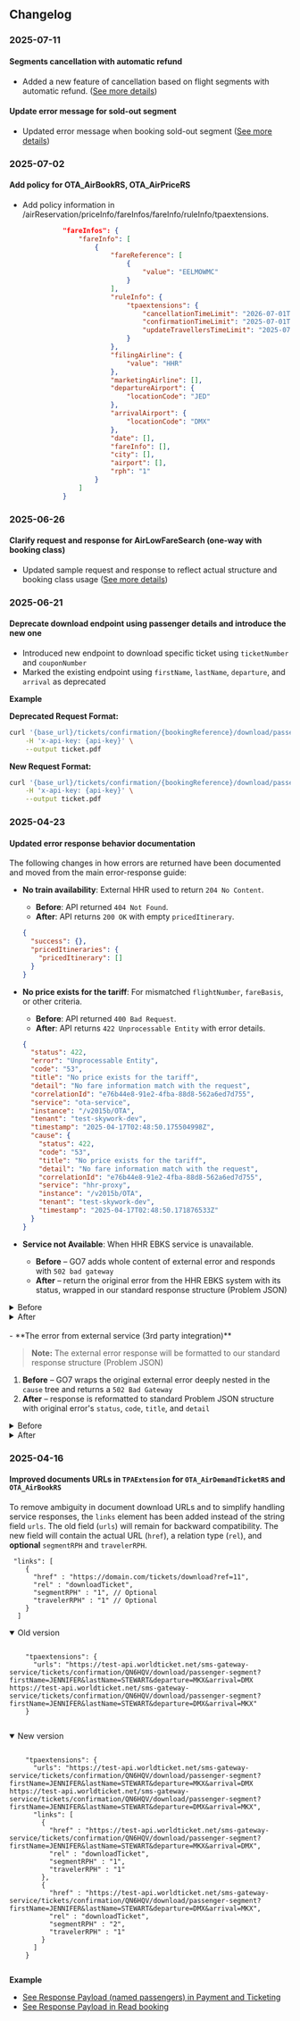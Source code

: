 
## Changelog
### 2025-07-11

#### Segments cancellation with automatic refund
- Added a new feature of cancellation based on flight segments with automatic refund. ([See more details](endpoints/segments_cancellation))

#### Update error message for sold-out segment
- Updated error message when booking sold-out segment ([See more details](endpoints/error-response))

### 2025-07-02

#### Add policy for OTA_AirBookRS, OTA_AirPriceRS

- Add policy information in /airReservation/priceInfo/fareInfos/fareInfo/ruleInfo/tpaextensions.
  ```json
            "fareInfos": {
                "fareInfo": [
                    {
                        "fareReference": [
                            {
                                "value": "EELMOWMC"
                            }
                        ],
                        "ruleInfo": {
                            "tpaextensions": {
                                "cancellationTimeLimit": "2026-07-01T10:11:07Z",
                                "confirmationTimeLimit": "2025-07-01T10:40:55Z",
                                "updateTravellersTimeLimit": "2025-07-26T07:50:00Z"
                            }
                        },
                        "filingAirline": {
                            "value": "HHR"
                        },
                        "marketingAirline": [],
                        "departureAirport": {
                            "locationCode": "JED"
                        },
                        "arrivalAirport": {
                            "locationCode": "DMX"
                        },
                        "date": [],
                        "fareInfo": [],
                        "city": [],
                        "airport": [],
                        "rph": "1"
                    }
                ]
            }
  ```
  
### 2025-06-26

#### Clarify request and response for AirLowFareSearch (one-way with booking class)

 - Updated sample request and response to reflect actual structure and booking class usage ([See more details](endpoints/low_fare_search.md#airlowfaresearchrq-for-oneway-trip-with-booking-class-preference))

### 2025-06-21

#### Deprecate download endpoint using passenger details and introduce the new one

- Introduced new endpoint to download specific ticket using `ticketNumber` and `couponNumber`
- Marked the existing endpoint using `firstName`, `lastName`, `departure`, and `arrival` as deprecated

**Example**

**Deprecated Request Format:**
```bash
curl '{base_url}/tickets/confirmation/{bookingReference}/download/passenger-segment?firstName=JENNIFER&lastName=STEWART&departure=MKX&arrival=DMX' \
    -H 'x-api-key: {api-key}' \
    --output ticket.pdf
```

**New Request Format:**
```bash
curl '{base_url}/tickets/confirmation/{bookingReference}/download/passenger-segment?ticketNumber=3333330292535&couponNumber=1' \
    -H 'x-api-key: {api-key}' \
    --output ticket.pdf
```

### 2025-04-23

#### Updated error response behavior documentation

The following changes in how errors are returned have been documented and moved from the main error-response guide:

- **No train availability**: External HHR used to return `204 No Content`. 
  - **Before**: API returned `404 Not Found`.
  - **After**: API returns `200 OK` with empty `pricedItinerary`.

  ```json
  {
    "success": {},
    "pricedItineraries": {
      "pricedItinerary": []
    }
  }
  ```

- **No price exists for the tariff**: For mismatched `flightNumber`, `fareBasis`, or other criteria.
  - **Before**: API returned `400 Bad Request`.
  - **After**: API returns `422 Unprocessable Entity` with error details.

  ```json
  {
    "status": 422,
    "error": "Unprocessable Entity",
    "code": "53",
    "title": "No price exists for the tariff",
    "detail": "No fare information match with the request",
    "correlationId": "e76b44e8-91e2-4fba-88d8-562a6ed7d755",
    "service": "ota-service",
    "instance": "/v2015b/OTA",
    "tenant": "test-skywork-dev",
    "timestamp": "2025-04-17T02:48:50.175504998Z",
    "cause": {
      "status": 422,
      "code": "53",
      "title": "No price exists for the tariff",
      "detail": "No fare information match with the request",
      "correlationId": "e76b44e8-91e2-4fba-88d8-562a6ed7d755",
      "service": "hhr-proxy",
      "instance": "/v2015b/OTA",
      "tenant": "test-skywork-dev",
      "timestamp": "2025-04-17T02:48:50.171876533Z"
    }
  }
  ```

- **Service not Available**: When HHR EBKS service is unavailable.
  - **Before** – GO7 adds whole content of external error and responds with `502 bad gateway`
  - **After** – return the original error from the HHR EBKS system with its status, wrapped in our standard response structure (Problem JSON)

<details>
  <summary>Before</summary>
  <pre>
{
  "timestamp": "2025-01-13T09:12:24.574+00:00",
  "status": 502,
  "error": "Bad Gateway",
  "exception": "org.springframework.web.client.HttpServerErrorException$BadGateway",
  "message": "",
  "title": "",
  "correlationId": "a68ad759-daf5-48a2-bdaf-50c6c221a3a3",
  "service": "ota-service",
  "instance": "/v2015b/OTA",
  "tenant": "test-rs3",
  "cause": {
    "status": 502,
    "instance": "/reservations",
    "cause": {
      "title": "Bad Gateway",
      "status": 502,
      "detail": "503 Service Unavailable: \"",
      "instance": "/reservations",
      "cause": {
        "timestamp": "2025-04-13T06:25:20.652+00:00",
        "path": "/transport/api/v1/purchase",
        "status": 503,
        "error": "Service Unavailable",
        "requestId": "e1e1f214-407919"
      },
      "exception": "org.springframework.web.client.HttpServerErrorException$InternalServerError",
      "timestamp": "2025-01-13T09:12:24.549302606Z",
      "correlationId": "a68ad759-daf5-48a2-bdaf-50c6c221a3a3",
      "service": "hhr-proxy",
      "tenant": "test-rs3"
    },
    "tenant": "test-rs3",
    "service": "reservation-service",
    "correlationId": "a68ad759-daf5-48a2-bdaf-50c6c221a3a3",
    "message": "",
    "exception": "org.springframework.web.client.HttpServerErrorException$BadGateway",
    "error": "Bad Gateway",
    "timestamp": "2025-01-13T09:12:24.572+00:00"
  }
}
  </pre>
</details>

<details>
  <summary>After</summary>
  <pre>
{
  "status": 503,
  "error": "Service Unavailable",
  "code": "450",
  "title": "Unable to process",
  "correlationId": "b1589271-9e52-4a57-98bf-6f05c6a15dbb",
  "service": "ota-service",
  "instance": "/v2015b/OTA",
  "tenant": "test-rs3",
  "timestamp": "2025-04-13T06:20:03.173515305Z",
  "cause": {
    "status": 503,
    "error": "Service Unavailable",
    "title": "",
    "correlationId": "b1589271-9e52-4a57-98bf-6f05c6a15dbb",
    "service": "reservation-service",
    "instance": "/reservations",
    "tenant": "test-rs3",
    "timestamp": "2025-04-13T06:20:03.170+00:00",
    "exception": "org.springframework.web.client.HttpServerErrorException$ServiceUnavailable",
    "cause": {
      "status": 503,
      "code": 0,
      "title": null,
      "correlationId": "b1589271-9e52-4a57-98bf-6f05c6a15dbb",
      "service": "hhr-proxy",
      "instance": "/reservations",
      "tenant": "test-rs3",
      "timestamp": "2025-04-13T06:20:03.163394791Z"
    },
    "message": ""
  }
}
  </pre>
</details>
<br/>
- **The error from external service (3rd party integration)**

> **Note:** The external error response will be formatted to our standard response structure (Problem JSON)

1. **Before** – GO7 wraps the original external error deeply nested in the `cause` tree and returns a `502 Bad Gateway`
2. **After** – response is reformatted to standard Problem JSON structure with original error's `status`, `code`, `title`, and `detail`

<details>
  <summary>Before</summary>
  <pre>
{
  "timestamp": "2025-01-13T09:12:24.574+00:00",
  "status": 502,
  "error": "Bad Gateway",
  "exception": "org.springframework.web.client.HttpServerErrorException$BadGateway",
  "message": "",
  "title": "",
  "correlationId": "a68ad759-daf5-48a2-bdaf-50c6c221a3a3",
  "service": "ota-service",
  "instance": "/v2015b/OTA",
  "tenant": "test-skywork-dev",
  "cause": {
    "status": 502,
    "instance": "/reservations",
    "cause": {
      "title": "Bad Gateway",
      "status": 502,
      "detail": "500 Internal Server Error: \"{\\\"code\\\":9999,\\\"message\\\":\\\"Unknown error\\\",\\\"details\\\":[{\\\"reason\\\":\\\"Could not commit JPA transaction\\\"}]}\"",
      "instance": "/reservations",
      "cause": {
        "details": [
          {
            "reason": "Could not commit JPA transaction"
          }
        ],
        "message": "Unknown error",
        "code": 9999
      },
      "exception": "org.springframework.web.client.HttpServerErrorException$InternalServerError",
      "timestamp": "2025-01-13T09:12:24.549302606Z",
      "correlationId": "a68ad759-daf5-48a2-bdaf-50c6c221a3a3",
      "service": "hhr-proxy",
      "tenant": "test-rs3"
    },
    "tenant": "test-skywork-dev",
    "service": "reservation-service",
    "correlationId": "a68ad759-daf5-48a2-bdaf-50c6c221a3a3",
    "message": "",
    "exception": "org.springframework.web.client.HttpServerErrorException$BadGateway",
    "error": "Bad Gateway",
    "timestamp": "2025-01-13T09:12:24.572+00:00"
  }
}
  </pre>
</details> 

<details>
  <summary>After</summary>
  <pre>
{
  "status": 500,
  "error": "Internal Server Error",
  "code": "9999",
  "title": "Unknown error",
  "detail": "Could not commit JPA transaction",
  "correlationId": "79f48120-952c-4ebe-b889-809c129932ee",
  "service": "ota-service",
  "instance": "/v2015b/OTA",
  "tenant": "test-skywork-dev",
  "timestamp": "2025-04-17T02:48:11.178912262Z",
  "cause": {
    "status": 500,
    "error": "Internal Server Error",
    "title": "Unknown error",
    "detail": "Could not commit JPA transaction",
    "correlationId": "79f48120-952c-4ebe-b889-809c129932ee",
    "service": "hhr-proxy",
    "instance": "/reservations",
    "tenant": "test-rs3",
    "timestamp": "2025-04-17T02:48:10.145711265Z"
  }
}
  </pre>
</details>


### 2025-04-16

#### Improved documents URLs in `TPAExtension` for `OTA_AirDemandTicketRS` and `OTA_AirBookRS`

To remove ambiguity in document download URLs and to simplify handling service responses, 
the `links` element has been added instead of the string field `urls`. 
The old field (`urls`) will remain for backward compatibility. 
The new field will contain the actual URL (`href`), a relation type (`rel`), and **optional** `segmentRPH` and `travelerRPH`.

```
 "links": [
    {
      "href" : "https://domain.com/tickets/download?ref=11",
      "rel" : "downloadTicket",
      "segmentRPH" : "1", // Optional
      "travelerRPH" : "1" // Optional
    }
  ]
```

<details open>
  <summary>Old version</summary>
  <pre><code>
    "tpaextensions": {
      "urls": "https://test-api.worldticket.net/sms-gateway-service/tickets/confirmation/QN6HQV/download/passenger-segment?firstName=JENNIFER&lastName=STEWART&departure=MKX&arrival=DMX https://test-api.worldticket.net/sms-gateway-service/tickets/confirmation/QN6HQV/download/passenger-segment?firstName=JENNIFER&lastName=STEWART&departure=DMX&arrival=MKX"
    }
  </code></pre>
</details>

<details open>
  <summary>New version</summary>
  <pre><code>
    "tpaextensions": {
      "urls": "https://test-api.worldticket.net/sms-gateway-service/tickets/confirmation/QN6HQV/download/passenger-segment?firstName=JENNIFER&lastName=STEWART&departure=MKX&arrival=DMX https://test-api.worldticket.net/sms-gateway-service/tickets/confirmation/QN6HQV/download/passenger-segment?firstName=JENNIFER&lastName=STEWART&departure=DMX&arrival=MKX",
      "links": [
        {
          "href" : "https://test-api.worldticket.net/sms-gateway-service/tickets/confirmation/QN6HQV/download/passenger-segment?firstName=JENNIFER&lastName=STEWART&departure=MKX&arrival=DMX",
          "rel" : "downloadTicket",
          "segmentRPH" : "1",
          "travelerRPH" : "1"
        },
        {
          "href" : "https://test-api.worldticket.net/sms-gateway-service/tickets/confirmation/QN6HQV/download/passenger-segment?firstName=JENNIFER&lastName=STEWART&departure=DMX&arrival=MKX",
          "rel" : "downloadTicket",
          "segmentRPH" : "2",
          "travelerRPH" : "1"
        }
      ]
    }
  </code></pre>
</details>

**Example**
- [See Response Payload (named passengers) in Payment and Ticketing](endpoints/payment_and_ticketing.md#request)
- [See Response Payload in Read booking](endpoints/read_booking.md#response)
